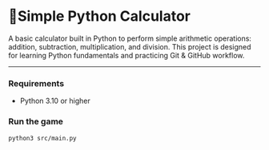 # 📌Simple Python Calculator

A basic calculator built in Python to perform simple arithmetic operations: addition, subtraction, multiplication, and division. This project is designed for learning Python fundamentals and practicing Git & GitHub workflow.

---

### Requirements
- Python 3.10 or higher

### Run the game
```bash
python3 src/main.py
